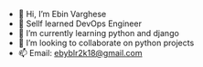 - 👋 Hi, I’m Ebin Varghese
- 👀 Sellf learned DevOps Engineer
- 🌱 I’m currently learning python and django
- 💞️ I’m looking to collaborate on python projects
- 📫 Email: ebyblr2k18@gmail.com

<!---
EbYVarghese18/EbYVarghese18 is a ✨ special ✨ repository because its `README.md` (this file) appears on your GitHub profile.
You can click the Preview link to take a look at your changes.
--->
